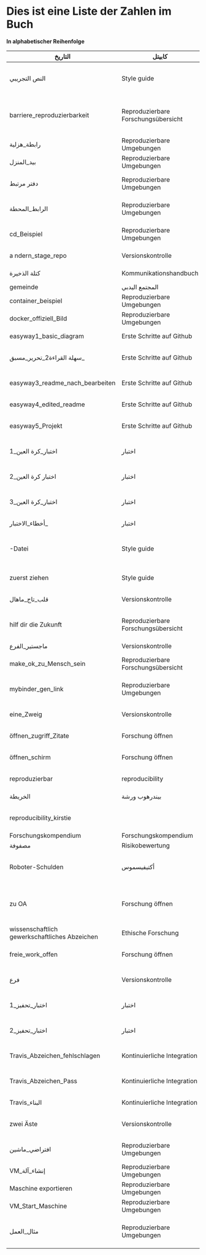 # Dies ist eine Liste der Zahlen im Buch

**In alphabetischer Reihenfolge**

| التاريخ                                       | كابيتل                               | Beschreibung                                                                                 |
| --------------------------------------------- | ------------------------------------ | -------------------------------------------------------------------------------------------- |
| النص التجريبي                                 | Style guide                          | Demonstration von altem Text, der angezeigt wird, wenn Figur nicht gerendert wird            |
| barriere_reproduzierbarkeit                   | Reproduzierbare Forschungsübersicht | Von einer Präsentation abweichen, die Hindernisse für reproduzierbare Forschung hervorhebt |
| رابطة_هزلية                                   | Reproduzierbare Umgebungen           | Cartoon zeigt mit Binder die Forschung teilen                                                |
| بيد_المنزل                                    | Reproduzierbare Umgebungen           | Startbildschirm eines Beispiel-Binders                                                       |
| دفتر مرتبط                                    | Reproduzierbare Umgebungen           | Interagieren mit einem Beispiel-Binder über ein Notebook                                    |
| الرابط_المحطة                                 | Reproduzierbare Umgebungen           | Interagieren mit einem Beispiel-Binder über ein Terminal                                    |
| cd_Beispiel                                   | Reproduzierbare Umgebungen           | Beispiel für das Ergebnis der Verwendung von cd in einer Dockerfile                         |
| a<unk> ndern_stage_repo                     | Versionskontrolle                    | كارتون زييغت الإنتهاء التدريجي - والزبائن                                                    |
| كتلة الذخيرة                                  | Kommunikationshandbuch               | المثال التوضيحي لكومكيمك كيشنيتزويركس                                                        |
| gemeinde                                      | المجتمع اليدبي                       | مجتمع درب التوضيح                                                                            |
| container_beispiel                            | Reproduzierbare Umgebungen           | Demo eines einfachen Containers im Terminal                                                  |
| docker_offiziell_Bild                       | Reproduzierbare Umgebungen           | Das offizielle Ubuntu Docker Bild mit Abzeichen                                              |
| easyway1_basic_diagram                      | Erste Schritte auf Github            | Einfacher Repo nach der Antikerstellung                                                      |
| سهلة القراءة2_تحرير_مسبق_                   | Erste Schritte auf Github            | Beschriebenes Diagramm der Readme-Datei vor dem Bearbeiten                                   |
| easyway3_readme_nach_bearbeiten             | Erste Schritte auf Github            | Annotiertes Diagramm der Lese-Datei nach dem Bearbeiten                                      |
| easyway4_edited_readme                      | Erste Schritte auf Github            | Annotiertes Diagramm der Readme-Datei + -Lizenz                                              |
| easyway5_Projekt                              | Erste Schritte auf Github            | مشروع Kommentiertes Diagram der kollaborativen Projektseite                                  |
| اختبار_كرة العين_1                          | اختبار                               | Ergebnisse getestet, indem man sieht, ob sie "richtig aussehen"                              |
| اختبار كرة العين_2                            | اختبار                               | Ergebnisse getestet, indem man sieht, ob sie "richtig aussehen"                              |
| اختبار_كرة العين_3                          | اختبار                               | Ergebnisse getestet, indem man sieht, ob sie "richtig aussehen"                              |
| أخطاء_الاختبار_                             | اختبار                               | Fehler erkannt durch Ergebnis 'aussehend'                                                    |
| -Datei                                        | Style guide                          | Zwei Personen, die in einem organisierten Aktenkabinett lächeln und einen Daumen aufgeben   |
| zuerst ziehen                                 | Style guide                          | Zwei Leute, die einen ersten Pull-Request auf GitHub machen                                  |
| قلب_تاج_ماهال                               | Versionskontrolle                    | Auf den Kopf taj mahal, um Leute zu verwirren                                                |
| hilf dir die Zukunft                          | Reproduzierbare Forschungsübersicht | Eine Frau, die Dokumentation an eine andere Version von sich selbst übergibt                |
| ماجستير_الفرع                                 | Versionskontrolle                    | الرسوم البيانية على هاوبتزويغ                                                                |
| make_ok_zu_Mensch_sein                    | Reproduzierbare Forschungsübersicht | Eine Frau, die sich Sorgen machte, dass sie einen Fehler gemacht hat                         |
| mybinder_gen_link                           | Reproduzierbare Umgebungen           | Wie die Seite zum Generieren von Binderlinks aussieht                                        |
| eine_Zweig                                    | Versionskontrolle                    | هيلوستارتيرت Versionskontrollmeister + ein Zweig                                             |
| öffnen_zugriff_Zitate                      | Forschung öffnen                    | Auswirkungen der Offenheit auf die Zählung                                                  |
| öffnen_schirm                                | Forschung öffnen                    | Bedingungen unter dem Dach des offenen Stipendiums                                           |
| reproduzierbar                                | reproducibility                      | Zusätzliche Vorteile der reproduzierbaren Arbeit                                            |
| الخريطة                                       | بيندرهوب ورشة                        | Zum Workshoport zuordnen                                                                     |
| reproducibility_kirstie                       |                                      | Bilder Kuh Code und Daten beziehen sich auf bewährte Praxis                                 |
| Forschungskompendium                          | Forschungskompendium                 | أمثلة توضيحية عن الفروع                                                                      |
| مصفوفة                                        | Risikobewertung                      |                                                                                              |
| Roboter-Schulden                              | أكتيفيسموس                           | Illustration der voreingenommenen automatisierten Entscheidungsfindung                       |
| zu OA                                         | Forschung öffnen                    | Zugstrecke mit grünen, goldenen und Diamantrouten zur Veröffentlichung des offenen Zugangs |
| wissenschaftlich gewerkschaftliches Abzeichen | Ethische Forschung                   | Bild eines E-Mail-Abzeichens                                                                 |
| freie_work_offen                            | Forschung öffnen                    | Ein Plakatbild, das die Vorteile zeigt, Ihre Arbeit offen zu teilen                          |
| فرع                                           | Versionskontrolle                    | Illustrates Versionsverwaltungszweig + Unterzweig                                            |
| اختبار_تحفيز_1                              | اختبار                               | Beispiel für die Konsequenz des nicht getesteten Codes                                      |
| اختبار_تحفيز_2                              | اختبار                               | Beispiel für die Konsequenz des nicht getesteten Codes                                      |
| Travis_Abzeichen_fehlschlagen               | Kontinuierliche Integration          | Ein Readme mit einem fehlgeschlagenen Travis Abzeichen                                       |
| Travis_Abzeichen_Pass                       | Kontinuierliche Integration          | Ein Readme mit einem vorübergehenden Travis Abzeichen                                       |
| Travis_البناء                                 | Kontinuierliche Integration          | Wie das Travis-Dashboard aussieht                                                            |
| zwei Äste                                    | Versionskontrolle                    | Illustratiert Versionskontrollmeister + zwei Zweige                                          |
| افتراضي_ماشين                                 | Reproduzierbare Umgebungen           | Beispiel für eine virtuelle Ubuntu-Maschine auf Fenstern                                    |
| VM_إنشاء_آلة                                | Reproduzierbare Umgebungen           | ماتشين الفضيحة في فرتوبالوكس إيرستلين                                                        |
| Maschine exportieren                          | Reproduzierbare Umgebungen           | إذن مصدرتيرن سي اين ماتشين في فيكتوالبوكس                                                    |
| VM_Start_Maschine                           | Reproduzierbare Umgebungen           | الماشين الفضيح في فيضتوبالوكس يبدا                                                           |
| مثال_العمل                                    | Reproduzierbare Umgebungen           | Beispiel für die Verwendung von Arbeitsverzeichnis in Dockerfiles                           |
